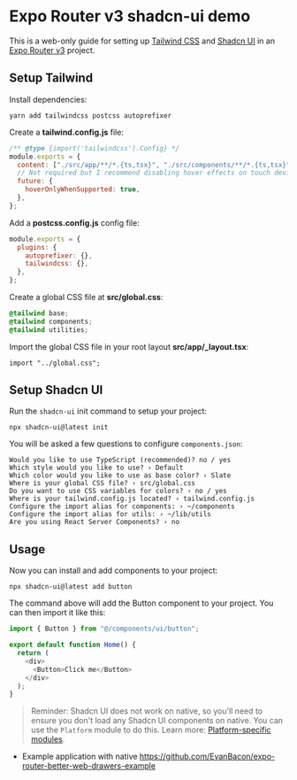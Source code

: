 # Expo Router v3 shadcn-ui demo

This is a web-only guide for setting up [Tailwind CSS](https://tailwindcss.com/) and [Shadcn UI](https://ui.shadcn.com/) in an [Expo Router v3](https://docs.expo.dev/router/introduction/) project.

## Setup Tailwind

Install dependencies:

```
yarn add tailwindcss postcss autoprefixer
```

Create a **tailwind.config.js** file:

```js
/** @type {import('tailwindcss').Config} */
module.exports = {
  content: ["./src/app/**/*.{ts,tsx}", "./src/components/**/*.{ts,tsx}"],
  // Not required but I recommend disabling hover effects on touch devices.
  future: {
    hoverOnlyWhenSupported: true,
  },
};
```

Add a **postcss.config.js** config file:

```js
module.exports = {
  plugins: {
    autoprefixer: {},
    tailwindcss: {},
  },
};
```

Create a global CSS file at **src/global.css**:

```css
@tailwind base;
@tailwind components;
@tailwind utilities;
```

Import the global CSS file in your root layout **src/app/\_layout.tsx**:

```tsx
import "../global.css";
```

## Setup Shadcn UI

Run the `shadcn-ui` init command to setup your project:

```
npx shadcn-ui@latest init
```

You will be asked a few questions to configure `components.json`:

```
Would you like to use TypeScript (recommended)? no / yes
Which style would you like to use? › Default
Which color would you like to use as base color? › Slate
Where is your global CSS file? › src/global.css
Do you want to use CSS variables for colors? › no / yes
Where is your tailwind.config.js located? › tailwind.config.js
Configure the import alias for components: › ~/components
Configure the import alias for utils: › ~/lib/utils
Are you using React Server Components? › no
```

## Usage

Now you can install and add components to your project:

```
npx shadcn-ui@latest add button
```

The command above will add the Button component to your project. You can then import it like this:

```js
import { Button } from "@/components/ui/button";

export default function Home() {
  return (
    <div>
      <Button>Click me</Button>
    </div>
  );
}
```

> Reminder: Shadcn UI does not work on native, so you'll need to ensure you don't load any Shadcn UI components on native. You can use the `Platform` module to do this. Learn more: [Platform-specific modules](https://docs.expo.dev/router/advanced/platform-specific-modules/).

- Example application with native https://github.com/EvanBacon/expo-router-better-web-drawers-example
